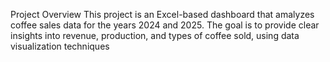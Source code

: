 Project Overview
This project is an Excel-based dashboard that amalyzes coffee sales data for the years 2024 and 2025.
The goal is to provide clear insights into revenue, production, and types of coffee sold, using data visualization techniques
